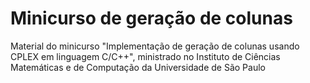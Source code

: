 # Minicurso de geração de colunas
Material do minicurso "Implementação de geração de colunas usando CPLEX em linguagem C/C++", ministrado no Instituto de Ciências Matemáticas e de Computação da Universidade de São Paulo

